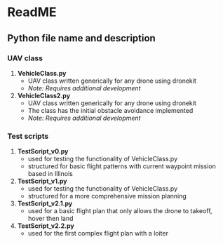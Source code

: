 # ReadME
## Python file name and description
### UAV class
1. **VehicleClass.py**
    - UAV class written generically for any drone using dronekit
    - *Note: Requires additional development*
2. **VehicleClass2.py**
    - UAV class written generically for any drone using dronekit
    - The class has the initial obstacle avoidance implemented
    - *Note: Requires additional development*

### Test scripts
1. **TestScript_v0.py**
    - used for testing the functionality of VehicleClass.py 
    - structured for basic flight patterns with current waypoint mission based in Illinois 
2. **TestScript_v1.py**
    - used for testing the functionality of VehicleClass.py  
    - structured for a more comprehensive mission planning  
3. **TestScript_v2.1.py**
    - used for a basic flight plan that only allows the drone to takeoff, hover then land  
4. **TestScript_v2.2.py**
    - used for the first complex flight plan with a loiter  